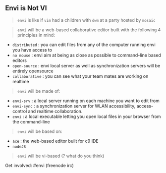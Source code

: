 Envi is Not VI
--------------

> `envi` is like if `vim` had a children with `dwm` at a party hosted by `mosaic`

> `envi` will be a web-based collaborative editor built with the following 4 principles in mind:

- `distributed`   : you can edit files from any of the computer running envi you have access to
- `no mouse`      : envi aim at being as close as possible to command-line based editors
- `open-source`   : envi local server as well as synchronization servers will be entirely opensource
- `collaborative` : you can see what your team mates are working on realtime


> `envi` will be made of:

- `envi-srv`  : a local server running on each machine you want to edit from 
- `envi-sync` : a synchronization server for WLAN accessibility, access-control and realtime collaboration.
- `envi`      : a local executable letting you open local files in your browser from the command-line


> `envi` will be based on:

- `ace`    : the web-based editor built for c9 IDE
- `nodeJS`


> `envi` will be vi-based (? what do you think)

Get involved: #envi (freenode irc)
 
